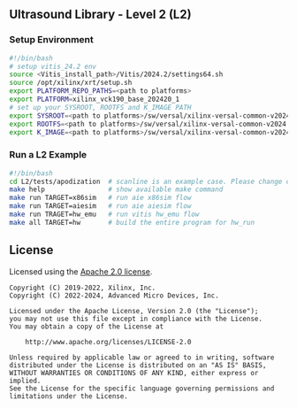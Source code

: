 ## Ultrasound Library - Level 2 (L2)

### Setup Environment
```bash
#!/bin/bash
# setup vitis_24.2 env
source <Vitis_install_path>/Vitis/2024.2/settings64.sh
source /opt/xilinx/xrt/setup.sh
export PLATFORM_REPO_PATHS=<path to platforms>
export PLATFORM=xilinx_vck190_base_202420_1
# set up your SYSROOT, ROOTFS and K_IMAGE PATH
export SYSROOT=<path to platforms>/sw/versal/xilinx-versal-common-v2024.2/sysroots/aarch64-xilinx-linux/
export ROOTFS=<path to platforms>/sw/versal/xilinx-versal-common-v2024.2/rootfs.ext4
export K_IMAGE=<path to platforms>/sw/versal/xilinx-versal-common-v2024.2/Image
```

### Run a L2 Example
```bash
#!/bin/bash
cd L2/tests/apodization  # scanline is an example case. Please change directory to any other cases in L3/tests if interested.
make help                # show available make command
make run TARGET=x86sim   # run aie x86sim flow
make run TARGET=aiesim   # run aie aiesim flow
make run TRAGET=hw_emu   # run vitis hw_emu flow
make all TARGET=hw       # build the entire program for hw_run
```

## License

Licensed using the [Apache 2.0 license](https://www.apache.org/licenses/LICENSE-2.0).

    Copyright (C) 2019-2022, Xilinx, Inc.
    Copyright (C) 2022-2024, Advanced Micro Devices, Inc.

    Licensed under the Apache License, Version 2.0 (the "License");
    you may not use this file except in compliance with the License.
    You may obtain a copy of the License at

        http://www.apache.org/licenses/LICENSE-2.0

    Unless required by applicable law or agreed to in writing, software
    distributed under the License is distributed on an "AS IS" BASIS,
    WITHOUT WARRANTIES OR CONDITIONS OF ANY KIND, either express or implied.
    See the License for the specific language governing permissions and
    limitations under the License.
